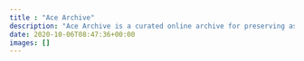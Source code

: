 ```yaml
---
title : "Ace Archive"
description: "Ace Archive is a curated online archive for preserving asexual history."
date: 2020-10-06T08:47:36+00:00
images: []
---
```

